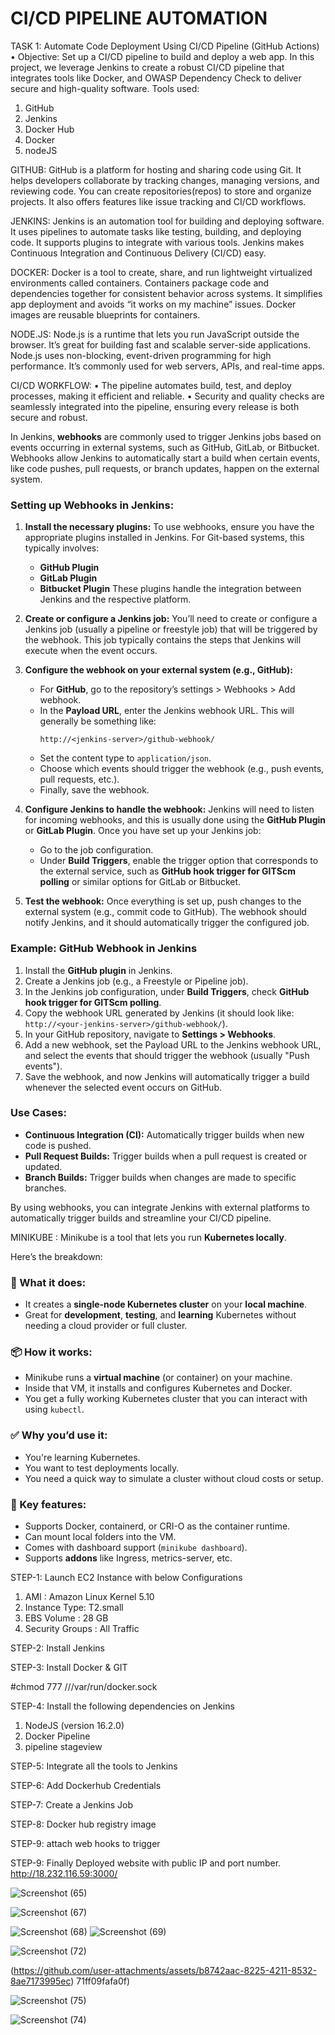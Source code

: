 # CI/CD PIPELINE AUTOMATION




TASK 1: Automate Code Deployment Using CI/CD Pipeline (GitHub Actions)
•	Objective: Set up a CI/CD pipeline to build and deploy a web app.
In this project, we leverage Jenkins to create a robust CI/CD pipeline that integrates tools like Docker,  and OWASP Dependency Check to deliver secure and high-quality software.
Tools used:
1.	GitHub
2.	Jenkins
3.	Docker Hub
4.	Docker
5.	nodeJS
  



GITHUB:
 GitHub is a platform for hosting and sharing code using Git. It helps developers collaborate by tracking changes, managing versions, and reviewing code. You can create repositories(repos) to store and organize projects. It also offers features like issue tracking and CI/CD workflows.

 
 


 JENKINS:
Jenkins is an automation tool for building and deploying software. It uses pipelines to automate tasks like testing, building, and deploying code. It supports plugins to integrate with various tools. Jenkins makes Continuous Integration and Continuous Delivery (CI/CD) easy.




DOCKER:
Docker is a tool to create, share, and run lightweight virtualized environments called containers. Containers package code and dependencies together for consistent behavior across systems. It simplifies app deployment and avoids “it works on my machine” issues. Docker images are reusable blueprints for containers.




NODE.JS:
Node.js is a runtime that lets you run JavaScript outside the browser. It’s great for building fast and scalable server-side applications. Node.js uses non-blocking, event-driven programming for high performance. It’s commonly used for web servers, APIs, and real-time apps.





CI/CD WORKFLOW:
•	The pipeline automates build, test, and deploy processes, making it efficient and reliable.
•	Security and quality checks are seamlessly integrated into the pipeline, ensuring every release is both secure and robust.



In Jenkins, **webhooks** are commonly used to trigger Jenkins jobs based on events occurring in external systems, such as GitHub, GitLab, or Bitbucket. Webhooks allow Jenkins to automatically start a build when certain events, like code pushes, pull requests, or branch updates, happen on the external system.

### Setting up Webhooks in Jenkins:

1. **Install the necessary plugins:**
   To use webhooks, ensure you have the appropriate plugins installed in Jenkins. For Git-based systems, this typically involves:
   - **GitHub Plugin**
   - **GitLab Plugin**
   - **Bitbucket Plugin**
   These plugins handle the integration between Jenkins and the respective platform.

2. **Create or configure a Jenkins job:**
   You’ll need to create or configure a Jenkins job (usually a pipeline or freestyle job) that will be triggered by the webhook. This job typically contains the steps that Jenkins will execute when the event occurs.

3. **Configure the webhook on your external system (e.g., GitHub):**
   - For **GitHub**, go to the repository’s settings > Webhooks > Add webhook.
   - In the **Payload URL**, enter the Jenkins webhook URL. This will generally be something like:  
     ```
     http://<jenkins-server>/github-webhook/
     ```
   - Set the content type to `application/json`.
   - Choose which events should trigger the webhook (e.g., push events, pull requests, etc.).
   - Finally, save the webhook.

4. **Configure Jenkins to handle the webhook:**
   Jenkins will need to listen for incoming webhooks, and this is usually done using the **GitHub Plugin** or **GitLab Plugin**. Once you have set up your Jenkins job:
   - Go to the job configuration.
   - Under **Build Triggers**, enable the trigger option that corresponds to the external service, such as **GitHub hook trigger for GITScm polling** or similar options for GitLab or Bitbucket.

5. **Test the webhook:**
   Once everything is set up, push changes to the external system (e.g., commit code to GitHub). The webhook should notify Jenkins, and it should automatically trigger the configured job.

### Example: GitHub Webhook in Jenkins

1. Install the **GitHub plugin** in Jenkins.
2. Create a Jenkins job (e.g., a Freestyle or Pipeline job).
3. In the Jenkins job configuration, under **Build Triggers**, check **GitHub hook trigger for GITScm polling**.
4. Copy the webhook URL generated by Jenkins (it should look like: `http://<your-jenkins-server>/github-webhook/`).
5. In your GitHub repository, navigate to **Settings > Webhooks**.
6. Add a new webhook, set the Payload URL to the Jenkins webhook URL, and select the events that should trigger the webhook (usually "Push events").
7. Save the webhook, and now Jenkins will automatically trigger a build whenever the selected event occurs on GitHub.

### Use Cases:
- **Continuous Integration (CI):** Automatically trigger builds when new code is pushed.
- **Pull Request Builds:** Trigger builds when a pull request is created or updated.
- **Branch Builds:** Trigger builds when changes are made to specific branches.

By using webhooks, you can integrate Jenkins with external platforms to automatically trigger builds and streamline your CI/CD pipeline.



MINIKUBE : Minikube is a tool that lets you run **Kubernetes locally**.

Here’s the breakdown:

### 🔧 What it does:
- It creates a **single-node Kubernetes cluster** on your **local machine**.
- Great for **development**, **testing**, and **learning** Kubernetes without needing a cloud provider or full cluster.

### 📦 How it works:
- Minikube runs a **virtual machine** (or container) on your machine.
- Inside that VM, it installs and configures Kubernetes and Docker.
- You get a fully working Kubernetes cluster that you can interact with using `kubectl`.

### ✅ Why you’d use it:
- You're learning Kubernetes.
- You want to test deployments locally.
- You need a quick way to simulate a cluster without cloud costs or setup.

### 🚀 Key features:
- Supports Docker, containerd, or CRI-O as the container runtime.
- Can mount local folders into the VM.
- Comes with dashboard support (`minikube dashboard`).
- Supports **addons** like Ingress, metrics-server, etc.




STEP-1: Launch EC2 Instance with below Configurations
1.	AMI : Amazon Linux Kernel 5.10
2.	Instance Type: T2.small
3.	EBS Volume : 28 GB
4.	Security Groups : All Traffic


STEP-2: Install Jenkins




STEP-3: Install Docker & GIT


#chmod 777 ///var/run/docker.sock



STEP-4: Install the following dependencies on Jenkins
1.	NodeJS (version 16.2.0)
2.  Docker Pipeline
3.  pipeline stageview


STEP-5: Integrate all the tools to Jenkins


STEP-6: Add Dockerhub Credentials


STEP-7: Create a Jenkins Job


STEP-8: Docker hub registry image


STEP-9: attach web hooks to trigger

STEP-9:   Finally Deployed website with public IP and port number.
http://18.232.116.59:3000/



![Screenshot (65)](https://github.com/user-attachments/assets/33d2d249-247b-438f-a614-7b6b8c687a79)

![Screenshot (67)](https://github.com/user-attachments/assets/0e21c5f1-ed13-46c7-9d34-7b6057d5d927)


![Screenshot (68)](https://github.com/user-attachments/assets/98eb4090-9229-406e-9e69-857309165e05)
![Screenshot (69)](https://github.com/user-attachments/assets/40e7b786-614a-4ca1-8301-cd8fac891750)



![Screenshot (72)](https://github.com/user-attachments/assets/b898e575-eb84-4e62-9681-455f1c460c64)





(https://github.com/user-attachments/assets/b8742aac-8225-4211-8532-8ae7173995ec)
71ff09fafa0f)


![Screenshot (75)](https://github.com/user-attachments/assets/5acbc124-abef-4a6a-a34e-030870d0e67d)




![Screenshot (74)](https://github.com/user-attachments/assets/6b484649-e27e-4884-af9e-8fce01c5e7b8)




